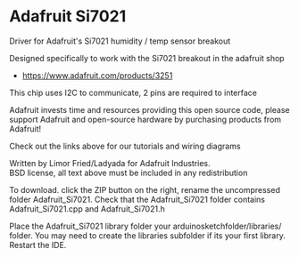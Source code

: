 Adafruit Si7021
===============

Driver for Adafruit's Si7021 humidity / temp sensor breakout

Designed specifically to work with the Si7021 breakout in the adafruit shop

   * https://www.adafruit.com/products/3251

This chip uses I2C to communicate, 2 pins are required to interface

Adafruit invests time and resources providing this open source code, 
please support Adafruit and open-source hardware by purchasing 
products from Adafruit!

Check out the links above for our tutorials and wiring diagrams 

Written by Limor Fried/Ladyada for Adafruit Industries.  
BSD license, all text above must be included in any redistribution

To download. click the ZIP button on the right, rename the uncompressed folder Adafruit_Si7021. Check that the Adafruit_Si7021 folder contains Adafruit_Si7021.cpp and Adafruit_Si7021.h

Place the Adafruit_Si7021 library folder your arduinosketchfolder/libraries/ folder. You may need to create the libraries subfolder if its your first library. Restart the IDE.